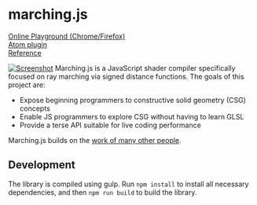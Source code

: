 # marching.js

[Online Playground (Chrome/Firefox)](https://charlieroberts.github.io/marching/playground/)    
[Atom plugin](https://atom.io/packages/atom-marching)   
[Reference](https://charlieroberts.github.io/marching/docs/index.html)   

[![Screenshot](https://i.postimg.cc/P5HWp4bm/Screen-Shot-2022-02-08-at-8-55-03-PM.png)](https://postimg.cc/vcPgC5NB)
Marching.js is a JavaScript shader compiler specifically focused on ray marching via signed distance functions. The goals of this project are:

- Expose beginning programmers to constructive solid geometry (CSG) concepts
- Enable JS programmers to explore CSG without having to learn GLSL
- Provide a terse API suitable for live coding performance

Marching.js builds on the [work of many other people](https://github.com/charlieroberts/marching/blob/master/CREDITS.markdown).

## Development
The library is compiled using gulp. Run `npm install` to install all necessary dependencies, and then `npm run build` to build the library.

